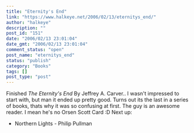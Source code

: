 ```yaml
---
title: "Eternity's End"
link: "https://www.halkeye.net/2006/02/13/eternitys_end/"
author: "halkeye"
description: ""
post_id: "151"
date: "2006/02/13 23:01:04"
date_gmt: "2006/02/13 23:01:04"
comment_status: "open"
post_name: "eternitys_end"
status: "publish"
category: "Books"
tags: []
post_type: "post"
---
```


Finished _The Eternity's End_ By Jeffrey A. Carver.. I wasn't impressed to start with, but man it ended up pretty good. Turns out its the last in a series of books, thats why it was so confusing at first. The guy is an awesome reader. I mean he's no Orsen Scott Card :D Next up:  
* Northern Lights - Philip Pullman